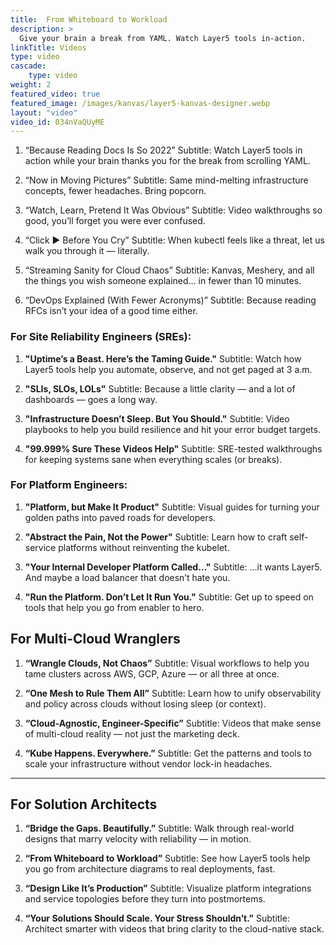 ```yaml
---
title:  From Whiteboard to Workload
description: >
  Give your brain a break from YAML. Watch Layer5 tools in-action.
linkTitle: Videos
type: video
cascade: 
    type: video
weight: 2
featured_video: true
featured_image: /images/kanvas/layer5-kanvas-designer.webp
layout: "video"
video_id: 034nVaQUyME
---
```



1. “Because Reading Docs Is So 2022”
Subtitle: Watch Layer5 tools in action while your brain thanks you for the break from scrolling YAML.

2. “Now in Moving Pictures”
Subtitle: Same mind-melting infrastructure concepts, fewer headaches. Bring popcorn.

3. “Watch, Learn, Pretend It Was Obvious”
Subtitle: Video walkthroughs so good, you’ll forget you were ever confused.

4. “Click ▶️ Before You Cry”
Subtitle: When kubectl feels like a threat, let us walk you through it — literally.

5. “Streaming Sanity for Cloud Chaos”
Subtitle: Kanvas, Meshery, and all the things you wish someone explained… in fewer than 10 minutes.

6. “DevOps Explained (With Fewer Acronyms)”
Subtitle: Because reading RFCs isn’t your idea of a good time either.

### For Site Reliability Engineers (SREs):

1. **"Uptime’s a Beast. Here’s the Taming Guide."**
   Subtitle: Watch how Layer5 tools help you automate, observe, and not get paged at 3 a.m.

2. **"SLIs, SLOs, LOLs"**
   Subtitle: Because a little clarity — and a lot of dashboards — goes a long way.

3. **"Infrastructure Doesn’t Sleep. But You Should."**
   Subtitle: Video playbooks to help you build resilience and hit your error budget targets.

4. **"99.999% Sure These Videos Help"**
   Subtitle: SRE-tested walkthroughs for keeping systems sane when everything scales (or breaks).

### For Platform Engineers:

1. **"Platform, but Make It Product"**
   Subtitle: Visual guides for turning your golden paths into paved roads for developers.

2. **"Abstract the Pain, Not the Power"**
   Subtitle: Learn how to craft self-service platforms without reinventing the kubelet.

3. **"Your Internal Developer Platform Called…"**
   Subtitle: …it wants Layer5. And maybe a load balancer that doesn’t hate you.

4. **"Run the Platform. Don’t Let It Run You."**
   Subtitle: Get up to speed on tools that help you go from enabler to hero.

## For Multi-Cloud Wranglers

1. **“Wrangle Clouds, Not Chaos”**
   Subtitle: Visual workflows to help you tame clusters across AWS, GCP, Azure — or all three at once.

2. **“One Mesh to Rule Them All”**
   Subtitle: Learn how to unify observability and policy across clouds without losing sleep (or context).

3. **“Cloud-Agnostic, Engineer-Specific”**
   Subtitle: Videos that make sense of multi-cloud reality — not just the marketing deck.

4. **“Kube Happens. Everywhere.”**
   Subtitle: Get the patterns and tools to scale your infrastructure without vendor lock-in headaches.

---

## For Solution Architects

1. **“Bridge the Gaps. Beautifully.”**
   Subtitle: Walk through real-world designs that marry velocity with reliability — in motion.

2. **“From Whiteboard to Workload”**
   Subtitle: See how Layer5 tools help you go from architecture diagrams to real deployments, fast.

3. **“Design Like It’s Production”**
   Subtitle: Visualize platform integrations and service topologies before they turn into postmortems.

4. **“Your Solutions Should Scale. Your Stress Shouldn’t.”**
   Subtitle: Architect smarter with videos that bring clarity to the cloud-native stack.
